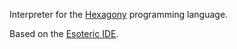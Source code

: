 Interpreter for the [Hexagony](http://esolangs.org/wiki/Hexagony) programming language.

Based on the [Esoteric IDE](https://github.com/Timwi/EsotericIDE).
